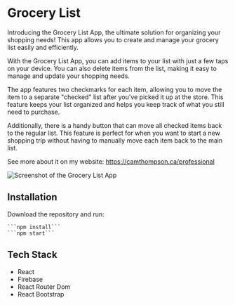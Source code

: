 # Grocery List

Introducing the Grocery List App, the ultimate solution for organizing your shopping needs! This app allows you to create and manage your grocery list easily and efficiently.

With the Grocery List App, you can add items to your list with just a few taps on your device. You can also delete items from the list, making it easy to manage and update your shopping needs.

The app features two checkmarks for each item, allowing you to move the item to a separate "checked" list after you've picked it up at the store. This feature keeps your list organized and helps you keep track of what you still need to purchase.

Additionally, there is a handy button that can move all checked items back to the regular list. This feature is perfect for when you want to start a new shopping trip without having to manually move each item back to the main list.

See more about it on my website: https://camthompson.ca/professional

![Screenshot of the Grocery List App](http://full/path/to/img.jpg "Grocery List App")

## Installation

Download the repository and run:

    ```npm install```
    ```npm start```

## Tech Stack

- React
- Firebase
- React Router Dom
- React Bootstrap
